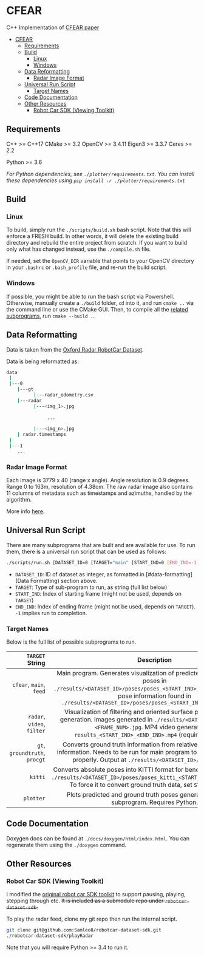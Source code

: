 # CFEAR

C++ Implementation of [CFEAR paper](https://arxiv.org/pdf/2105.01457.pdf)

- [CFEAR](#cfear)
  - [Requirements](#requirements)
  - [Build](#build)
    - [Linux](#linux)
    - [Windows](#windows)
  - [Data Reformatting](#data-reformatting)
    - [Radar Image Format](#radar-image-format)
  - [Universal Run Script](#universal-run-script)
    - [Target Names](#target-names)
  - [Code Documentation](#code-documentation)
  - [Other Resources](#other-resources)
    - [Robot Car SDK (Viewing Toolkit)](#robot-car-sdk-viewing-toolkit)

## Requirements

C++ >= C++17
CMake >= 3.2
OpenCV >= 3.4.11
Eigen3 >= 3.3.7
Ceres >= 2.2

Python >= 3.6

*For Python dependencies, see `./plotter/requirements.txt`. You can install these dependencies using `pip install -r ./plotter/requirements.txt`*

## Build

### Linux

To build, simply run the `./scripts/build.sh` bash script. Note that this will enforce a FRESH build. In other words, it will delete the existing build directory and rebuild the entire project from scratch. If you want to build only what has changed instead, use the `./compile.sh` file.

If needed, set the `OpenCV_DIR` variable that points to your OpenCV directory in your `.bashrc` or `.bash_profile` file, and re-run the build script.

### Windows

If possible, you might be able to run the bash script via Powershell. Otherwise, manually create a `./build` folder, `cd` into it, and run `cmake ..` via the command line or use the CMake GUI. Then, to compile all the [related subprograms](##universal-run-script), run `cmake --build .`.

## Data Reformatting

Data is taken from the [Oxford Radar RobotCar Dataset](https://oxford-robotics-institute.github.io/radar-robotcar-dataset/datasets).

Data is being reformatted as:

```bash
data
 |
 |---0
    |---gt
          |---radar_odometry.csv
    |---radar
          |---<img_1>.jpg
              
               ...
               
          |---<img_n>.jpg
    | radar.timestamps
 |
 |---1
    ...
```

### Radar Image Format

Each image is 3779 x 40 (range x angle). Angle resolution is 0.9 degrees. Range 0 to 163m, resolution of 4.38cm.
The raw radar image also contains 11 columns of metadata such as timestamps and azimuths, handled by the algorithm.

More info [here](https://oxford-robotics-institute.github.io/radar-robotcar-dataset/documentation).

## Universal Run Script

There are many subprograms that are built and are available for use. To run them, there is a universal run script that can be used as follows:

```bash
./scripts/run.sh [DATASET_ID=0 [TARGET="main" [START_IND=0 [END_IND=-1]]]]
```

- `DATASET_ID`: ID of dataset as integer, as formatted in [#data-formatting](Data Formatting) section above.
- `TARGET`: Type of sub-program to run, as string (full list below)
- `START_IND`: Index of starting frame (might not be used, depends on `TARGET`)
- `END_IND`: Index of ending frame (might not be used, depends on `TARGET`). `-1` implies run to completion.

### Target Names

Below is the full list of possible subprograms to run.

| `TARGET` String     | Description                                                 |
|--------------------:|:-----------:                                                |
| `cfear`, `main`, `feed` | Main program. Generates visualization of predicted and ground truth poses in `./results/<DATASET_ID>/poses/poses_<START_IND>_<END_IND>.jpg`. Raw pose information found in `./results/<DATASET_ID>/poses/poses_<START_IND>_<END_IND>.txt` |
| `radar`, `video`, `filter` | Visualization of filtering and oriented surface points, with video generation. Images generated in `./results/<DATASET_ID>` folder as `<FRAME_NUM>.jpg`. MP4 video generated as `results_<START_IND>_<END_IND>.mp4` (requires FFMPEG). |
| `gt`, `groundtruth`, `procgt` | Converts ground truth information from relative to absolute pose information. Needs to be run for main program to visualize GT poses properly. Output at `./results/<DATASET_ID>/poses/gt.txt` |
| `kitti` | Converts absolute poses into KITTI format for benchmarking. Output at `./results/<DATASET_ID>/poses/poses_kitti_<START_IND>_<END_IND>.txt`. To force it to convert ground truth data, set `START_IND` as `-1`. |
| `plotter` | Plots predicted and ground truth poses generated by the `main` subprogram. Requires Python. |

## Code Documentation

Doxygen docs can be found at `./docs/doxygen/html/index.html`. You can regenerate them using the `./doxygen` command.


## Other Resources

### Robot Car SDK (Viewing Toolkit)

I modified the [original robot car SDK toolkit](https://github.com/ori-mrg/robotcar-dataset-sdk) to support pausing, playing, stepping through etc. ~~It is included as a submodule repo under `robotcar-dataset-sdk`.~~

To play the radar feed, clone my git repo then run the internal script.

```bash
git clone git@github.com:Samleo8/robotcar-dataset-sdk.git
./robotcar-dataset-sdk/playRadar
```

Note that you will require Python >= 3.4 to run it.